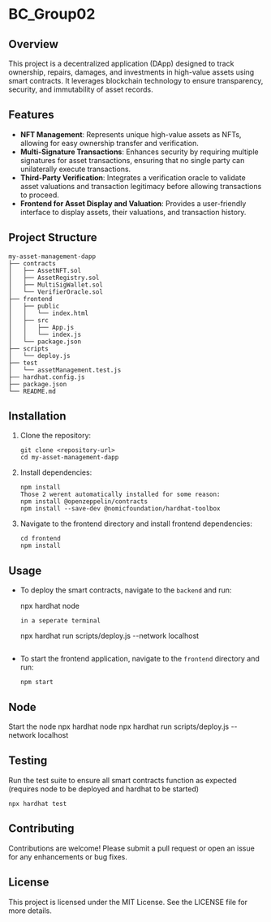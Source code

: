 # BC_Group02

## Overview
This project is a decentralized application (DApp) designed to track ownership, repairs, damages, and investments in high-value assets using smart contracts. It leverages blockchain technology to ensure transparency, security, and immutability of asset records.

## Features
- **NFT Management**: Represents unique high-value assets as NFTs, allowing for easy ownership transfer and verification.
- **Multi-Signature Transactions**: Enhances security by requiring multiple signatures for asset transactions, ensuring that no single party can unilaterally execute transactions.
- **Third-Party Verification**: Integrates a verification oracle to validate asset valuations and transaction legitimacy before allowing transactions to proceed.
- **Frontend for Asset Display and Valuation**: Provides a user-friendly interface to display assets, their valuations, and transaction history.

## Project Structure
```
my-asset-management-dapp
├── contracts
│   ├── AssetNFT.sol
│   ├── AssetRegistry.sol
│   ├── MultiSigWallet.sol
│   └── VerifierOracle.sol
├── frontend
│   ├── public
│   │   └── index.html
│   ├── src
│   │   ├── App.js
│   │   └── index.js
│   └── package.json
├── scripts
│   └── deploy.js
├── test
│   └── assetManagement.test.js
├── hardhat.config.js
├── package.json
└── README.md
```

## Installation
1. Clone the repository:
   ```
   git clone <repository-url>
   cd my-asset-management-dapp
   ```

2. Install dependencies:
   ```
   npm install
   Those 2 werent automatically installed for some reason:
   npm install @openzeppelin/contracts
   npm install --save-dev @nomicfoundation/hardhat-toolbox
   ```

3. Navigate to the frontend directory and install frontend dependencies:
   ```
   cd frontend
   npm install
   ```

## Usage
- To deploy the smart contracts, navigate to the `backend` and run:

  npx hardhat node
  ```
  in a seperate terminal
  ```
  npx hardhat run scripts/deploy.js --network localhost
  ```

- To start the frontend application, navigate to the `frontend` directory and run:
  ```
  npm start

  ```
## Node
Start the node
npx hardhat node
npx hardhat run scripts/deploy.js --network localhost

## Testing
Run the test suite to ensure all smart contracts function as expected (requires node to be deployed and hardhat to be started)
```
npx hardhat test
```

## Contributing
Contributions are welcome! Please submit a pull request or open an issue for any enhancements or bug fixes.

## License
This project is licensed under the MIT License. See the LICENSE file for more details.